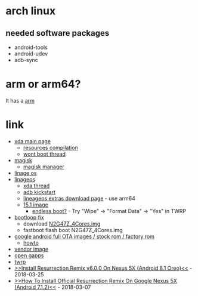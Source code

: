 # arch linux

## needed software packages

* android-tools
* android-udev
* adb-sync

# arm or arm64?

It has a [arm](https://duckduckgo.com/?q=does+nexus+5x+has+an+arm+or+arm64+processor&t=ffab&ia=qa)

# link

* [xda main page](https://forum.xda-developers.com/nexus-5x)
    * [resources compilation](https://forum.xda-developers.com/nexus-5x/general/index-lg-nexus-5x-resources-compilation-t3208297)
    * [wont boot thread](https://www.reddit.com/r/LineageOS/comments/7aowoj/nexus_5x_wont_boot/)
* [magisk](https://forum.xda-developers.com/apps/magisk)
    * [magisk manager](https://magiskmanager.com/)
* [linage os](https://wiki.lineageos.org/devices/bullhead)
* [linageos](https://wiki.lineageos.org/devices/hammerhead/install)
    * [xda thread](https://forum.xda-developers.com/google-nexus-5/orig-development/rom-lineage-os-14-1-nexus-5-t3528849)
    * [adb kickstart](https://wiki.lineageos.org/adb_fastboot_guide.html#setting-up-adb)
    * [lineageos extras download page](https://download.lineageos.org/extras) - use arm64
    * [15.1 image](https://download.lineageos.org/bullhead)
        * [endless boot?](https://www.reddit.com/r/LineageOS/comments/7jf4sb/stuck_at_boot_animation_after_installing_lineage/) - Try "Wipe" -> "Format Data" -> "Yes" in TWRP
* [bootloop fix](https://www.xda-developers.com/nexus-5x-bootloop-fix-boot-phone/)
    * download [N2G47Z_4Cores.img](https://www.dropbox.com/s/tm7qt98r6d7q2a6/N2G47Z_4Cores.img?dl=0)
    * fastboot flash boot N2G47Z_4Cores.img
* [google android full OTA images / stock rom / factory rom](https://developers.google.com/android/images#bullhead)
    * [howto](https://developers.google.com/android/images)
* [vendor image](https://androidfilehost.com/?w=files&flid=49360)
* [open gapps](http://opengapps.org/?arch64=arm&api=8.1)
* [twrp](https://dl.twrp.me/bullhead/)
* [>>Install Resurrection Remix v6.0.0 On Nexus 5X (Android 8.1 Oreo)<<](https://rootmygalaxy.net/install-resurrection-remix-v6-0-0-on-nexus-5x-android-8-1-oreo/) - 2018-03-25
* [>>How To Install Official Resurrection Remix On Google Nexus 5X (Android 7.1.2)<<](https://www.getdroidtips.com/resurrection-remix-nexus-5x/) - 2018-03-07
